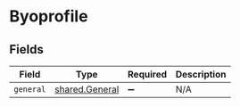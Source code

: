 # Byoprofile


## Fields

| Field                                            | Type                                             | Required                                         | Description                                      |
| ------------------------------------------------ | ------------------------------------------------ | ------------------------------------------------ | ------------------------------------------------ |
| `general`                                        | [shared.General](../../models/shared/general.md) | :heavy_minus_sign:                               | N/A                                              |